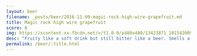 ```yaml
---
layout: beer
filename: _posts/beer/2016-11-09-magic-rock-high-wire-grapefruit.md
title: Magic rock high wire grapefruit
score: 8
img: https://scontent.xx.fbcdn.net/v/t1.0-0/p480x480/13423871_10154200938833745_2449878580533037042_n.jpg?oh=bf7e27244d98b5f5514e3e6b970697d0&oe=590E7DBE
desc: "Fruity like a soft drink but still bitter like a beer. Smells a little bit like past. Different and refreshing"
permalink: /beer/:title.html
---
```

